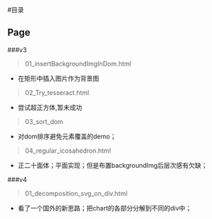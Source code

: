 #目录
## Page

###v3
> 01_insertBackgroundImgInDom.html
- 在矩形中插入图片作为背景图

> 02_Try_tesseract.html
- 尝试超正方体,暂未成功

> 03_sort_dom
- 对dom排序避免元素覆盖的demo；

> 04_regular_icosahedron.html
- 正二十面体；平面实现；但是布置backgroundImg后层次感有欠缺；

###v4
> 01_decomposition_svg_on_div.html
- 看了一个国外的新思路；把chart的各部分分解到不同的div中；